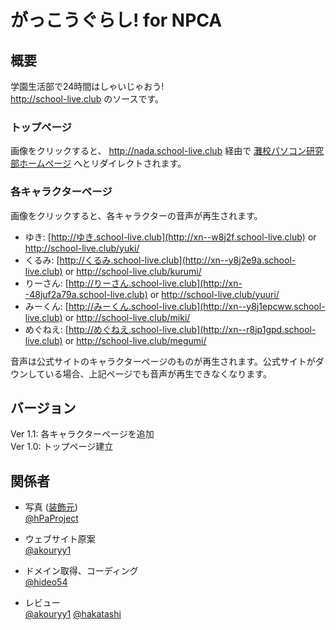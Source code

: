 # がっこうぐらし! for NPCA

## 概要

学園生活部で24時間はしゃいじゃおう!  
http://school-live.club のソースです。

### トップページ

画像をクリックすると、 http://nada.school-live.club 経由で [灘校パソコン研究部ホームページ](http://npca.jp) へとリダイレクトされます。

### 各キャラクターページ

画像をクリックすると、各キャラクターの音声が再生されます。

* ゆき: [http://ゆき.school-live.club](http://xn--w8j2f.school-live.club) or http://school-live.club/yuki/
* くるみ: [http://くるみ.school-live.club](http://xn--y8j2e9a.school-live.club) or http://school-live.club/kurumi/
* りーさん: [http://りーさん.school-live.club](http://xn--48juf2a79a.school-live.club) or http://school-live.club/yuuri/
* みーくん: [http://みーくん.school-live.club](http://xn--y8j1epcww.school-live.club) or http://school-live.club/miki/
* めぐねえ: [http://めぐねえ.school-live.club](http://xn--r8jp1gpd.school-live.club) or http://school-live.club/megumi/

音声は公式サイトのキャラクターページのものが再生されます。公式サイトがダウンしている場合、上記ページでも音声が再生できなくなります。

## バージョン

Ver 1.1: 各キャラクターページを追加  
Ver 1.0: トップページ建立

## 関係者
* 写真 ([装飾元](http://gakkougurashi.com/news/index00410000.html))  
[@hPaProject](https://twitter.com/hPaProject)

* ウェブサイト原案  
[@akouryy1](https://twitter.com/akouryy1)

* ドメイン取得、コーディング  
[@hideo54](https://twitter.com/hideo54)

* レビュー  
[@akouryy1](https://twitter.com/akouryy1)
[@hakatashi](https://twitter.com/hakatashi)

